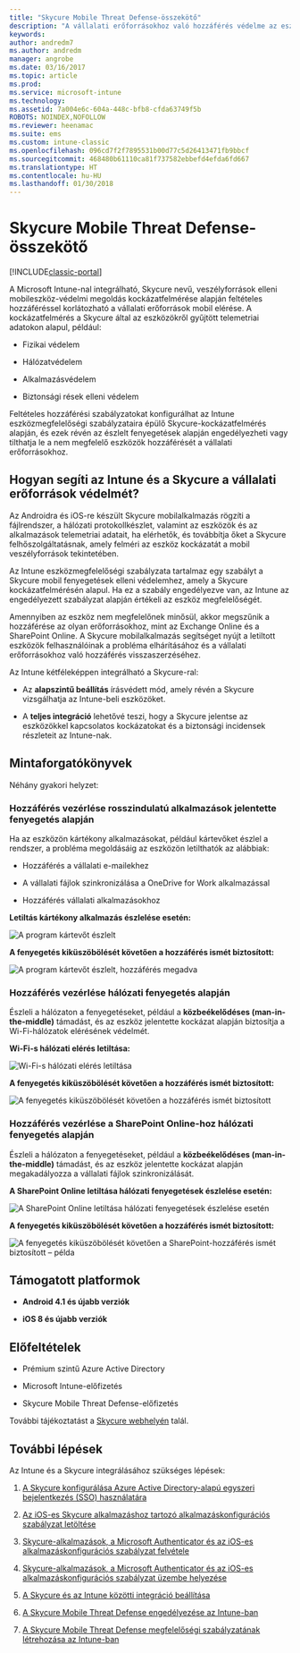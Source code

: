 ```yaml
---
title: "Skycure Mobile Threat Defense-összekötő"
description: "A vállalati erőforrásokhoz való hozzáférés védelme az eszköz-, a hálózati és az alkalmazáskockázat alapján a Skycure Mobile Threat Defense-összekötővel."
keywords: 
author: andredm7
ms.author: andredm
manager: angrobe
ms.date: 03/16/2017
ms.topic: article
ms.prod: 
ms.service: microsoft-intune
ms.technology: 
ms.assetid: 7a004e6c-604a-448c-bfb8-cfda63749f5b
ROBOTS: NOINDEX,NOFOLLOW
ms.reviewer: heenamac
ms.suite: ems
ms.custom: intune-classic
ms.openlocfilehash: 096cd7f2f7895531b00d77c5d26413471fb9bbcf
ms.sourcegitcommit: 468480b61110ca81f737582ebbefd4efda6fd667
ms.translationtype: HT
ms.contentlocale: hu-HU
ms.lasthandoff: 01/30/2018
---
```

# <a name="skycure-mobile-threat-defense-connector"></a>Skycure Mobile Threat Defense-összekötő

[!INCLUDE[classic-portal](../includes/classic-portal.md)]

A Microsoft Intune-nal integrálható, Skycure nevű, veszélyforrások elleni mobileszköz-védelmi megoldás kockázatfelmérése alapján feltételes hozzáféréssel korlátozható a vállalati erőforrások mobil elérése. A kockázatfelmérés a Skycure által az eszközökről gyűjtött telemetriai adatokon alapul, például:

-   Fizikai védelem

-   Hálózatvédelem

-   Alkalmazásvédelem

-   Biztonsági rések elleni védelem

Feltételes hozzáférési szabályzatokat konfigurálhat az Intune eszközmegfelelőségi szabályzataira épülő Skycure-kockázatfelmérés alapján, és ezek révén az észlelt fenyegetések alapján engedélyezheti vagy tilthatja le a nem megfelelő eszközök hozzáférését a vállalati erőforrásokhoz.

## <a name="how-do-intune-and-skycure-help-protect-your-company-resources"></a>Hogyan segíti az Intune és a Skycure a vállalati erőforrások védelmét?

Az Androidra és iOS-re készült Skycure mobilalkalmazás rögzíti a fájlrendszer, a hálózati protokollkészlet, valamint az eszközök és az alkalmazások telemetriai adatait, ha elérhetők, és továbbítja őket a Skycure felhőszolgáltatásnak, amely felméri az eszköz kockázatát a mobil veszélyforrások tekintetében.

Az Intune eszközmegfelelőségi szabályzata tartalmaz egy szabályt a Skycure mobil fenyegetések elleni védelemhez, amely a Skycure kockázatfelmérésén alapul. Ha ez a szabály engedélyezve van, az Intune az engedélyezett szabályzat alapján értékeli az eszköz megfelelőségét.

Amennyiben az eszköz nem megfelelőnek minősül, akkor megszűnik a hozzáférése az olyan erőforrásokhoz, mint az Exchange Online és a SharePoint Online. A Skycure mobilalkalmazás segítséget nyújt a letiltott eszközök felhasználóinak a probléma elhárításához és a vállalati erőforrásokhoz való hozzáférés visszaszerzéséhez.

Az Intune kétféleképpen integrálható a Skycure-ral:

-   Az **alapszintű beállítás** írásvédett mód, amely révén a Skycure vizsgálhatja az Intune-beli eszközöket.

-   A **teljes integráció** lehetővé teszi, hogy a Skycure jelentse az eszközökkel kapcsolatos kockázatokat és a biztonsági incidensek részleteit az Intune-nak.

## <a name="sample-scenarios"></a>Mintaforgatókönyvek

Néhány gyakori helyzet:

### <a name="control-access-based-on-threats-from-malicious-apps"></a>Hozzáférés vezérlése rosszindulatú alkalmazások jelentette fenyegetés alapján

Ha az eszközön kártékony alkalmazásokat, például kártevőket észlel a rendszer, a probléma megoldásáig az eszközön letilthatók az alábbiak:

-   Hozzáférés a vállalati e-mailekhez

-   A vállalati fájlok szinkronizálása a OneDrive for Work alkalmazással

-   Hozzáférés vállalati alkalmazásokhoz

**Letiltás kártékony alkalmazás észlelése esetén:**

![A program kártevőt észlelt](../media/mtp/skycure-arch-1.png)

**A fenyegetés kiküszöbölését követően a hozzáférés ismét biztosított:**

![A program kártevőt észlelt, hozzáférés megadva](../media/mtp/skycure-arch-2.png)

### <a name="control-access-based-on-threat-to-network"></a>Hozzáférés vezérlése hálózati fenyegetés alapján

Észleli a hálózaton a fenyegetéseket, például a **közbeékelődéses (man-in-the-middle)** támadást, és az eszköz jelentette kockázat alapján biztosítja a Wi-Fi-hálózatok elérésének védelmét.

**Wi-Fi-s hálózati elérés letiltása:**

![Wi-Fi-s hálózati elérés letiltása](../media/mtp/skycure-arch-3.png)

**A fenyegetés kiküszöbölését követően a hozzáférés ismét biztosított:**

![A fenyegetés kiküszöbölését követően a hozzáférés ismét biztosított](../media/mtp/skycure-arch-4.png)

### <a name="control-access-to-sharepoint-online-based-on-threat-to-network"></a>Hozzáférés vezérlése a SharePoint Online-hoz hálózati fenyegetés alapján

Észleli a hálózaton a fenyegetéseket, például a **közbeékelődéses (man-in-the-middle)** támadást, és az eszköz jelentette kockázat alapján megakadályozza a vállalati fájlok szinkronizálását.

**A SharePoint Online letiltása hálózati fenyegetések észlelése esetén:**

![A SharePoint Online letiltása hálózati fenyegetések észlelése esetén](../media/mtp/skycure-arch-5.png)

**A fenyegetés kiküszöbölését követően a hozzáférés ismét biztosított:**

![A fenyegetés kiküszöbölését követően a SharePoint-hozzáférés ismét biztosított – példa](../media/mtp/skycure-arch-6.png)

## <a name="supported-platforms"></a>Támogatott platformok

-   **Android 4.1 és újabb verziók**

-   **iOS 8 és újabb verziók**

## <a name="pre-requisites"></a>Előfeltételek

-   Prémium szintű Azure Active Directory

-   Microsoft Intune-előfizetés

-   Skycure Mobile Threat Defense-előfizetés

További tájékoztatást a [Skycure webhelyén](https://www.skycure.com/skycure-microsoft-integration/) talál.

## <a name="next-steps"></a>További lépések

Az Intune és a Skycure integrálásához szükséges lépések:

1.  [A Skycure konfigurálása Azure Active Directory-alapú egyszeri bejelentkezés (SSO) használatára](/intune-classic/deploy-use/configure-skycure-to-use-azure-active-directory-single-sign-on)

2.  [Az iOS-es Skycure alkalmazáshoz tartozó alkalmazáskonfigurációs szabályzat letöltése](/intune-classic/deploy-use/download-skycure-ios-app-configuration-policy)

3.  [Skycure-alkalmazások, a Microsoft Authenticator és az iOS-es alkalmazáskonfigurációs szabályzat felvétele](/intune-classic/deploy-use/add-skycure-apps-microsoft-authenticator-and-ios-app-configuration-policy)

4.  [Skycure-alkalmazások, a Microsoft Authenticator és az iOS-es alkalmazáskonfigurációs szabályzat üzembe helyezése](/intune-classic/deploy-use/deploy-skycure-apps-microsoft-authenticator-app-and-ios-app-configuration-policy)

5.  [A Skycure és az Intune közötti integráció beállítása](/intune-classic/deploy-use/setup-the-skycure-integration-with-Intune)

6.  [A Skycure Mobile Threat Defense engedélyezése az Intune-ban](/intune-classic/deploy-use/enable-skycure-mobile-threat-defense-in-intune)

7.  [A Skycure Mobile Threat Defense megfelelőségi szabályzatának létrehozása az Intune-ban](/intune-classic/deploy-use/create-skycure-mobile-threat-defense-compliance-policy)
